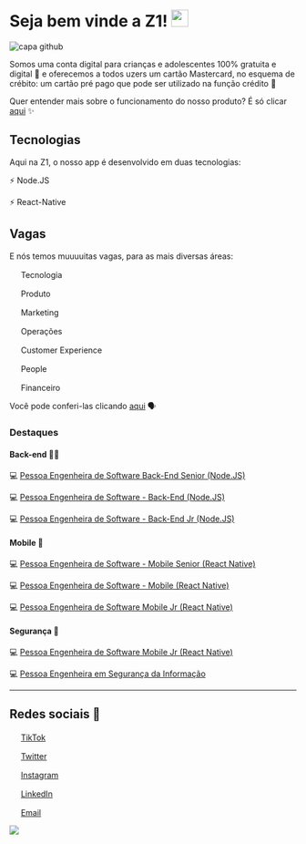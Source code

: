 # Seja bem vinde a Z1! <img src="https://github.com/leticiadasilva/leticiadasilva/blob/main/images/Hi.gif" width="30px">


![capa github](https://github.com/z1app/.github/blob/main/images/Capa.png)  

Somos uma conta digital para crianças e adolescentes 100% gratuita e digital :tada: e oferecemos a todos uzers um cartão Mastercard, no esquema de crébito: um cartão pré pago que pode ser utilizado na função crédito :nail_care:

Quer entender mais sobre o funcionamento do nosso produto? É só clicar [aqui](https://z1.app/) :sparkles: 

## Tecnologias

Aqui na Z1, o nosso app é desenvolvido em duas tecnologias: 

:zap: Node.JS 

:zap: React-Native 

## Vagas
E nós temos muuuuitas vagas, para as mais diversas áreas:

<img src="https://github.com/z1app/.github/blob/main/images/Z1_Logomark_L-Laranja%201.png" width="16"></img></a> Tecnologia

<img src="https://github.com/z1app/.github/blob/main/images/Z1_Logomark_L-Laranja%201.png" width="16"></img></a> Produto

<img src="https://github.com/z1app/.github/blob/main/images/Z1_Logomark_L-Laranja%201.png" width="16"></img></a> Marketing

<img src="https://github.com/z1app/.github/blob/main/images/Z1_Logomark_L-Laranja%201.png" width="16"></img></a> Operações

<img src="https://github.com/z1app/.github/blob/main/images/Z1_Logomark_L-Laranja%201.png" width="16"></img></a> Customer Experience

<img src="https://github.com/z1app/.github/blob/main/images/Z1_Logomark_L-Laranja%201.png" width="16"></img></a> People

<img src="https://github.com/z1app/.github/blob/main/images/Z1_Logomark_L-Laranja%201.png" width="16"></img></a> Financeiro


Você pode conferi-las clicando [aqui](https://jobs.lever.co/z1.app/) :speaking_head:

### Destaques

#### Back-end :woman_technologist:

💻 [Pessoa Engenheira de Software Back-End Senior (Node.JS)](https://jobs.lever.co/z1.app/a1db7ec0-e1b9-4a70-961a-0c2ab81b2282)

💻 [Pessoa Engenheira de Software - Back-End (Node.JS)](https://jobs.lever.co/z1.app/124fb73a-93aa-42f2-8b24-1c89ca7c65fc)

💻 [Pessoa Engenheira de Software - Back-End Jr (Node.JS)](https://jobs.lever.co/z1.app/7a819d25-6859-4015-9c75-f96dc05c0c38)


#### Mobile 📱

💻 [Pessoa Engenheira de Software - Mobile Senior (React Native)](https://jobs.lever.co/z1.app/e058a268-e216-4a66-8018-970f2d862619)

💻 [Pessoa Engenheira de Software - Mobile (React Native)](https://jobs.lever.co/z1.app/649e2162-39ae-4423-97af-3abc65b3bc5a)

💻 [Pessoa Engenheira de Software Mobile Jr (React Native)](https://jobs.lever.co/z1.app/90e9062e-460a-4372-8e46-c7129dcf3642)


#### Segurança :safety_vest:

💻 [Pessoa Engenheira de Software Mobile Jr (React Native)](https://jobs.lever.co/z1.app/90e9062e-460a-4372-8e46-c7129dcf3642)

💻 [Pessoa Engenheira em Segurança da Informação](https://jobs.lever.co/z1.app/525878fb-4acc-444f-83ea-616e8b48b3fa) 

---

## Redes sociais :round_pushpin:

<a href="https://www.tiktok.com/@z1.app?"><img src="https://github.com/z1app/.github/blob/main/images/tik-tok.png" width="16"></img></a> [TikTok](https://www.tiktok.com/@z1.app?)   

<a href="https://twitter.com/z1_app"><img src="https://github.com/z1app/.github/blob/main/images/twitter.png" width="16"></img></a> [Twitter](https://twitter.com/z1_app)   

<a href="https://www.instagram.com/z1.app/"><img src="https://github.com/z1app/.github/blob/main/images/instagram.png" width="16"></img></a> [Instagram](https://www.instagram.com/z1.app)   

<a href="https://www.linkedin.com/company/z1app/?originalSubdomain=br"><img src="https://github.com/z1app/.github/blob/main/images/linkedin.png" width="16"></img></a> [LinkedIn](https://www.linkedin.com/company/z1app/?originalSubdomain=br)  

<a href="mailto:salve@z1.app"><img src="https://github.com/z1app/.github/blob/main/images/email.png" width="16"></img></a> [Email](mailto:salve@z1.app)  
  

![](https://komarev.com/ghpvc/?username=z1app&color=blue&style=flat)

